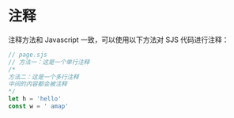 # 注释

注释方法和 Javascript 一致，可以使用以下方法对 SJS 代码进行注释：

```javascript
// page.sjs
// 方法一：这是一个单行注释
/*
方法二：这是一个多行注释
中间的内容都会被注释
*/
let h = 'hello'
const w = ' amap'
```
